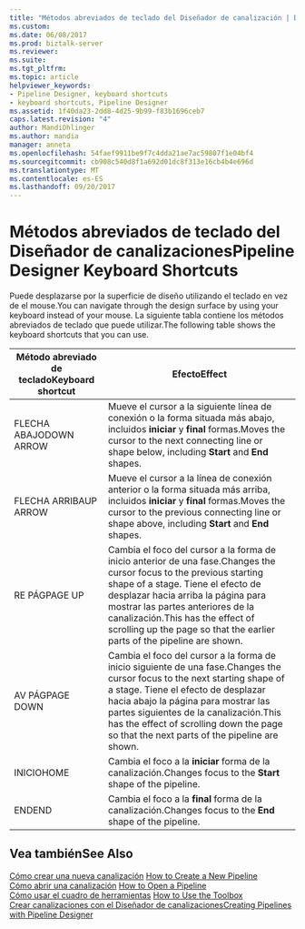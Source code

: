 ```yaml
---
title: "Métodos abreviados de teclado del Diseñador de canalización | Documentos de Microsoft"
ms.custom: 
ms.date: 06/08/2017
ms.prod: biztalk-server
ms.reviewer: 
ms.suite: 
ms.tgt_pltfrm: 
ms.topic: article
helpviewer_keywords:
- Pipeline Designer, keyboard shortcuts
- keyboard shortcuts, Pipeline Designer
ms.assetid: 1f40da23-2dd8-4d25-9b99-f83b1696ceb7
caps.latest.revision: "4"
author: MandiOhlinger
ms.author: mandia
manager: anneta
ms.openlocfilehash: 54faef9911be9f7c4dda21ae7ac59807f1e04bf4
ms.sourcegitcommit: cb908c540d8f1a692d01dc8f313e16cb4b4e696d
ms.translationtype: MT
ms.contentlocale: es-ES
ms.lasthandoff: 09/20/2017
---
```

# <a name="pipeline-designer-keyboard-shortcuts"></a><span data-ttu-id="108d2-102">Métodos abreviados de teclado del Diseñador de canalizaciones</span><span class="sxs-lookup"><span data-stu-id="108d2-102">Pipeline Designer Keyboard Shortcuts</span></span>
<span data-ttu-id="108d2-103">Puede desplazarse por la superficie de diseño utilizando el teclado en vez de el mouse.</span><span class="sxs-lookup"><span data-stu-id="108d2-103">You can navigate through the design surface by using your keyboard instead of your mouse.</span></span> <span data-ttu-id="108d2-104">La siguiente tabla contiene los métodos abreviados de teclado que puede utilizar.</span><span class="sxs-lookup"><span data-stu-id="108d2-104">The following table shows the keyboard shortcuts that you can use.</span></span>  
  
|<span data-ttu-id="108d2-105">Método abreviado de teclado</span><span class="sxs-lookup"><span data-stu-id="108d2-105">Keyboard shortcut</span></span>|<span data-ttu-id="108d2-106">Efecto</span><span class="sxs-lookup"><span data-stu-id="108d2-106">Effect</span></span>|  
|-----------------------|------------|  
|<span data-ttu-id="108d2-107">FLECHA ABAJO</span><span class="sxs-lookup"><span data-stu-id="108d2-107">DOWN ARROW</span></span>|<span data-ttu-id="108d2-108">Mueve el cursor a la siguiente línea de conexión o la forma situada más abajo, incluidos **iniciar** y **final** formas.</span><span class="sxs-lookup"><span data-stu-id="108d2-108">Moves the cursor to the next connecting line or shape below, including **Start** and **End** shapes.</span></span>|  
|<span data-ttu-id="108d2-109">FLECHA ARRIBA</span><span class="sxs-lookup"><span data-stu-id="108d2-109">UP ARROW</span></span>|<span data-ttu-id="108d2-110">Mueve el cursor a la línea de conexión anterior o la forma situada más arriba, incluidos **iniciar** y **final** formas.</span><span class="sxs-lookup"><span data-stu-id="108d2-110">Moves the cursor to the previous connecting line or shape above, including **Start** and **End** shapes.</span></span>|  
|<span data-ttu-id="108d2-111">RE PÁG</span><span class="sxs-lookup"><span data-stu-id="108d2-111">PAGE UP</span></span>|<span data-ttu-id="108d2-112">Cambia el foco del cursor a la forma de inicio anterior de una fase.</span><span class="sxs-lookup"><span data-stu-id="108d2-112">Changes the cursor focus to the previous starting shape of a stage.</span></span> <span data-ttu-id="108d2-113">Tiene el efecto de desplazar hacia arriba la página para mostrar las partes anteriores de la canalización.</span><span class="sxs-lookup"><span data-stu-id="108d2-113">This has the effect of scrolling up the page so that the earlier parts of the pipeline are shown.</span></span>|  
|<span data-ttu-id="108d2-114">AV PÁG</span><span class="sxs-lookup"><span data-stu-id="108d2-114">PAGE DOWN</span></span>|<span data-ttu-id="108d2-115">Cambia el foco del cursor a la forma de inicio siguiente de una fase.</span><span class="sxs-lookup"><span data-stu-id="108d2-115">Changes the cursor focus to the next starting shape of a stage.</span></span> <span data-ttu-id="108d2-116">Tiene el efecto de desplazar hacia abajo la página para mostrar las partes siguientes de la canalización.</span><span class="sxs-lookup"><span data-stu-id="108d2-116">This has the effect of scrolling down the page so that the next parts of the pipeline are shown.</span></span>|  
|<span data-ttu-id="108d2-117">INICIO</span><span class="sxs-lookup"><span data-stu-id="108d2-117">HOME</span></span>|<span data-ttu-id="108d2-118">Cambia el foco a la **iniciar** forma de la canalización.</span><span class="sxs-lookup"><span data-stu-id="108d2-118">Changes focus to the **Start** shape of the pipeline.</span></span>|  
|<span data-ttu-id="108d2-119">END</span><span class="sxs-lookup"><span data-stu-id="108d2-119">END</span></span>|<span data-ttu-id="108d2-120">Cambia el foco a la **final** forma de la canalización.</span><span class="sxs-lookup"><span data-stu-id="108d2-120">Changes focus to the **End** shape of the pipeline.</span></span>|  
  
## <a name="see-also"></a><span data-ttu-id="108d2-121">Vea también</span><span class="sxs-lookup"><span data-stu-id="108d2-121">See Also</span></span>  
 <span data-ttu-id="108d2-122">[Cómo crear una nueva canalización](../core/how-to-create-a-new-pipeline.md) </span><span class="sxs-lookup"><span data-stu-id="108d2-122">[How to Create a New Pipeline](../core/how-to-create-a-new-pipeline.md) </span></span>  
 <span data-ttu-id="108d2-123">[Cómo abrir una canalización](../core/how-to-open-a-pipeline.md) </span><span class="sxs-lookup"><span data-stu-id="108d2-123">[How to Open a Pipeline](../core/how-to-open-a-pipeline.md) </span></span>  
 <span data-ttu-id="108d2-124">[Cómo usar el cuadro de herramientas](../core/how-to-use-the-toolbox.md) </span><span class="sxs-lookup"><span data-stu-id="108d2-124">[How to Use the Toolbox](../core/how-to-use-the-toolbox.md) </span></span>  
 [<span data-ttu-id="108d2-125">Crear canalizaciones con el Diseñador de canalizaciones</span><span class="sxs-lookup"><span data-stu-id="108d2-125">Creating Pipelines with Pipeline Designer</span></span>](../core/creating-pipelines-with-pipeline-designer.md)
